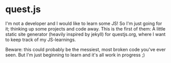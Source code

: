 # quest.js

I'm not a developer and I would like to learn some JS! So I'm just going for it; thinking up some projects and code away. This is the first of them: A little static site generator (heavily inspired by jekyll) for questjs.org, where I want to keep track of my JS-learnings.

Beware: this could probably be the messiest, most broken code you've ever seen. But I'm just beginning to learn and it's all work in progress ;)

